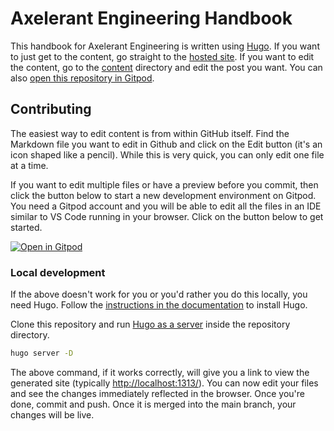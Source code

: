 # Axelerant Engineering Handbook

This handbook for Axelerant Engineering is written using [Hugo](https://gohugo.io/getting-started/quick-start/). If you want to just get to the content, go straight to the [hosted site](https://axelerant.github.io/engg-handbook). If you want to edit the content, go to the [content](content/) directory and edit the post you want. You can also [open this repository in Gitpod](https://gitpod.io/#https://github.com/axelerant/engg-handbook).

## Contributing

The easiest way to edit content is from within GitHub itself. Find the Markdown file you want to edit in Github and click on the Edit button (it's an icon shaped like a pencil). While this is very quick, you can only edit one file at a time.

If you want to edit multiple files or have a preview before you commit, then click the button below to start a new development environment on Gitpod. You need a Gitpod account and you will be able to edit all the files in an IDE similar to VS Code running in your browser. Click on the button below to get started.

[![Open in Gitpod](https://gitpod.io/button/open-in-gitpod.svg)](https://gitpod.io/#https://github.com/axelerant/engg-handbook)

### Local development

If the above doesn't work for you or you'd rather you do this locally, you need Hugo. Follow the [instructions in the documentation](https://gohugo.io/getting-started/installing/) to install Hugo.

Clone this repository and run [Hugo as a server](https://gohugo.io/getting-started/quick-start/#step-5-start-the-hugo-server) inside the repository directory.

```bash
hugo server -D
```

The above command, if it works correctly, will give you a link to view the generated site (typically [http://localhost:1313/](http://localhost:1313/)). You can now edit your files and see the changes immediately reflected in the browser. Once you're done, commit and push. Once it is merged into the main branch, your changes will be live.
